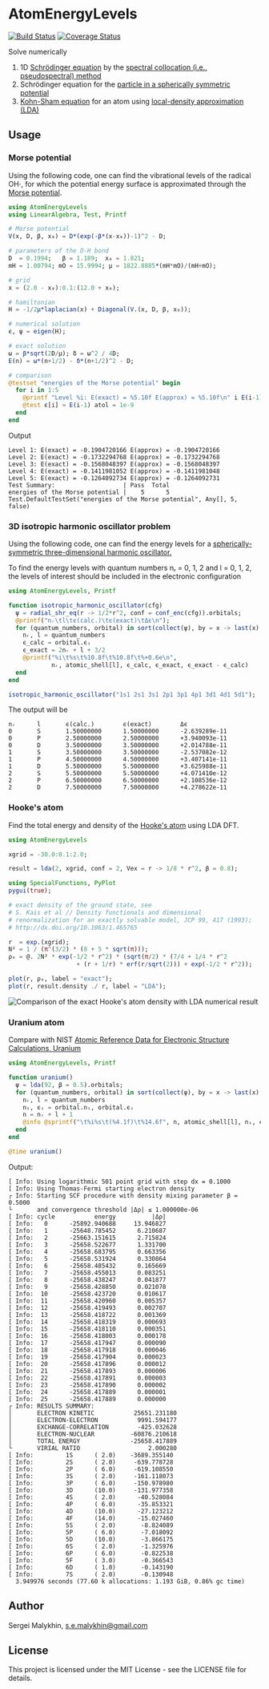 # AtomEnergyLevels

[![Build Status](https://travis-ci.com/malykhin-sergei/AtomEnergyLevels.jl.svg?branch=master)](https://travis-ci.com/malykhin-sergei/AtomEnergyLevels.jl)
[![Coverage Status](https://coveralls.io/repos/github/malykhin-sergei/AtomEnergyLevels.jl/badge.svg?branch=master)](https://coveralls.io/github/malykhin-sergei/AtomEnergyLevels.jl?branch=master)

Solve numerically

 1. 1D [Schrödinger equation](https://en.wikipedia.org/wiki/Schr%C3%B6dinger_equation) by the [spectral collocation (i.e., pseudospectral) method](https://en.wikipedia.org/wiki/Collocation_method)
 2. Schrödinger equation for the [particle in a spherically symmetric potential](https://en.wikipedia.org/wiki/Particle_in_a_spherically_symmetric_potential)
 3. [Kohn-Sham equation](https://en.wikipedia.org/wiki/Kohn%E2%80%93Sham_equations) for an atom using [local-density approximation (LDA)](https://en.wikipedia.org/wiki/Local-density_approximation)

## Usage

### Morse potential

Using the following code, one can find the vibrational levels of the radical OH⋅,
for which the potential energy surface is approximated through the [Morse potential](https://en.wikipedia.org/wiki/Morse_potential).

```julia
using AtomEnergyLevels
using LinearAlgebra, Test, Printf

# Morse potential
V(x, D, β, x₀) = D*(exp(-β*(x-x₀))-1)^2 - D;

# parameters of the O-H bond
D  = 0.1994;   β = 1.189;  x₀ = 1.821;
mH = 1.00794; mO = 15.9994; μ = 1822.8885*(mH*mO)/(mH+mO);  

# grid
x = (2.0 - x₀):0.1:(12.0 + x₀);

# hamiltonian
H = -1/2μ*laplacian(x) + Diagonal(V.(x, D, β, x₀));

# numerical solution
ϵ, ψ = eigen(H);                      

# exact solution
ω = β*sqrt(2D/μ); δ = ω^2 / 4D;  
E(n) = ω*(n+1/2) - δ*(n+1/2)^2 - D;

# comparison
@testset "energies of the Morse potential" begin
  for i in 1:5
    @printf "Level %i: E(exact) = %5.10f E(approx) = %5.10f\n" i E(i-1) ϵ[i]
    @test ϵ[i] ≈ E(i-1) atol = 1e-9
  end
end
```
Output
```
Level 1: E(exact) = -0.1904720166 E(approx) = -0.1904720166
Level 2: E(exact) = -0.1732294768 E(approx) = -0.1732294768
Level 3: E(exact) = -0.1568048397 E(approx) = -0.1568048397
Level 4: E(exact) = -0.1411981052 E(approx) = -0.1411981048
Level 5: E(exact) = -0.1264092734 E(approx) = -0.1264092731
Test Summary:                   | Pass  Total
energies of the Morse potential |    5      5
Test.DefaultTestSet("energies of the Morse potential", Any[], 5, false)
```
### 3D isotropic harmonic oscillator problem

Using the following code, one can find the energy levels for a
[spherically-symmetric three-dimensional harmonic oscillator.](https://en.wikipedia.org/wiki/Quantum_harmonic_oscillator#Example:_3D_isotropic_harmonic_oscillator)

To find the energy levels with quantum numbers nᵣ = 0, 1, 2 and l = 0, 1, 2,
the levels of interest should be included in the electronic configuration
```julia
using AtomEnergyLevels, Printf

function isotropic_harmonic_oscillator(cfg)
  ψ = radial_shr_eq(r -> 1/2*r^2, conf = conf_enc(cfg)).orbitals;
  @printf("nᵣ\tl\tϵ(calc.)\tϵ(exact)\tΔϵ\n");
  for (quantum_numbers, orbital) in sort(collect(ψ), by = x -> last(x).ϵᵢ)
    nᵣ, l = quantum_numbers
    ϵ_calc = orbital.ϵᵢ
    ϵ_exact = 2nᵣ + l + 3/2
    @printf("%i\t%s\t%10.8f\t%10.8f\t%+0.6e\n",
            nᵣ, atomic_shell[l], ϵ_calc, ϵ_exact, ϵ_exact - ϵ_calc)
  end
end

isotropic_harmonic_oscillator("1s1 2s1 3s1 2p1 3p1 4p1 3d1 4d1 5d1");
```
The output will be
```
nᵣ      l       ϵ(calc.)        ϵ(exact)        Δϵ
0       S       1.50000000      1.50000000      -2.639289e-11
0       P       2.50000000      2.50000000      +3.940093e-11
0       D       3.50000000      3.50000000      +2.014788e-11
1       S       3.50000000      3.50000000      -2.537082e-12
1       P       4.50000000      4.50000000      +3.407141e-11
1       D       5.50000000      5.50000000      +3.625988e-11
2       S       5.50000000      5.50000000      +4.071410e-12
2       P       6.50000000      6.50000000      +2.108536e-12
2       D       7.50000000      7.50000000      +4.278622e-11
```
### Hooke's atom

Find the total energy and density of the [Hooke's atom](https://en.wikipedia.org/wiki/Hooke's_atom) using LDA DFT.

```julia
using AtomEnergyLevels

xgrid = -30.0:0.1:2.0;

result = lda(2, xgrid, conf = 2, Vex = r -> 1/8 * r^2, β = 0.8);

using SpecialFunctions, PyPlot
pygui(true);

# exact density of the ground state, see
# S. Kais et al // Density functionals and dimensional 
# renormalization for an exactly solvable model, JCP 99, 417 (1993); 
# http://dx.doi.org/10.1063/1.465765

r  = exp.(xgrid);
N² = 1 / (π^(3/2) * (8 + 5 * sqrt(π)));
ρₑ = @. 2N² * exp(-1/2 * r^2) * (sqrt(π/2) * (7/4 + 1/4 * r^2
                   + (r + 1/r) * erf(r/sqrt(2))) + exp(-1/2 * r^2));

plot(r, ρₑ, label = "exact"); 
plot(r, result.density ./ r, label = "LDA");
```

![Comparison of the exact Hooke's atom density with LDA numerical result](./hooke_atom_density.png)

### Uranium atom

Compare with NIST [Atomic Reference Data for Electronic Structure
Calculations, Uranium](https://www.nist.gov/pml/atomic-reference-data-electronic-structure-calculations/atomic-reference-data-electronic-7-90)

```julia
using AtomEnergyLevels, Printf

function uranium()
  ψ = lda(92, β = 0.5).orbitals;
  for (quantum_numbers, orbital) in sort(collect(ψ), by = x -> last(x).ϵᵢ)
    nᵣ, l = quantum_numbers
    nᵢ, ϵᵢ = orbital.nᵢ, orbital.ϵᵢ
    n = nᵣ + l + 1
    @info @sprintf("\t%i%s\t(%4.1f)\t%14.6f", n, atomic_shell[l], nᵢ, ϵᵢ)
  end
end

@time uranium()
```
Output:
```
[ Info: Using logarithmic 501 point grid with step dx = 0.1000
[ Info: Using Thomas-Fermi starting electron density
┌ Info: Starting SCF procedure with density mixing parameter β = 0.5000
└       and convergence threshold |Δρ| ≤ 1.000000e-06
[ Info: cycle           energy          |Δρ|
[ Info:   0      -25892.940688     13.946827
[ Info:   1      -25648.785452      6.210687
[ Info:   2      -25663.151615      2.715824
[ Info:   3      -25658.522677      1.331700
[ Info:   4      -25658.683795      0.663356
[ Info:   5      -25658.531924      0.330864
[ Info:   6      -25658.485432      0.165669
[ Info:   7      -25658.455013      0.083251
[ Info:   8      -25658.438247      0.041877
[ Info:   9      -25658.428850      0.021078
[ Info:  10      -25658.423720      0.010617
[ Info:  11      -25658.420960      0.005357
[ Info:  12      -25658.419493      0.002707
[ Info:  13      -25658.418722      0.001369
[ Info:  14      -25658.418319      0.000693
[ Info:  15      -25658.418110      0.000351
[ Info:  16      -25658.418003      0.000178
[ Info:  17      -25658.417947      0.000090
[ Info:  18      -25658.417918      0.000046
[ Info:  19      -25658.417904      0.000023
[ Info:  20      -25658.417896      0.000012
[ Info:  21      -25658.417893      0.000006
[ Info:  22      -25658.417891      0.000003
[ Info:  23      -25658.417890      0.000002
[ Info:  24      -25658.417889      0.000001
[ Info:  25      -25658.417889      0.000000
┌ Info: RESULTS SUMMARY:
│       ELECTRON KINETIC           25651.231180
│       ELECTRON-ELECTRON           9991.594177
│       EXCHANGE-CORRELATION        -425.032628
│       ELECTRON-NUCLEAR          -60876.210618
│       TOTAL ENERGY              -25658.417889
└       VIRIAL RATIO                   2.000280
[ Info:         1S      ( 2.0)    -3689.355140
[ Info:         2S      ( 2.0)     -639.778728
[ Info:         2P      ( 6.0)     -619.108550
[ Info:         3S      ( 2.0)     -161.118073
[ Info:         3P      ( 6.0)     -150.978980
[ Info:         3D      (10.0)     -131.977358
[ Info:         4S      ( 2.0)      -40.528084
[ Info:         4P      ( 6.0)      -35.853321
[ Info:         4D      (10.0)      -27.123212
[ Info:         4F      (14.0)      -15.027460
[ Info:         5S      ( 2.0)       -8.824089
[ Info:         5P      ( 6.0)       -7.018092
[ Info:         5D      (10.0)       -3.866175
[ Info:         6S      ( 2.0)       -1.325976
[ Info:         6P      ( 6.0)       -0.822538
[ Info:         5F      ( 3.0)       -0.366543
[ Info:         6D      ( 1.0)       -0.143190
[ Info:         7S      ( 2.0)       -0.130948
  3.949976 seconds (77.60 k allocations: 1.193 GiB, 0.86% gc time)
```

## Author

Sergei Malykhin, s.e.malykhin@gmail.com

## License

This project is licensed under the MIT License - see the LICENSE file for
details.